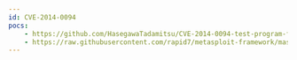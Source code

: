 ```yaml
---
id: CVE-2014-0094
pocs:
    - https://github.com/HasegawaTadamitsu/CVE-2014-0094-test-program-for-struts1
    - https://raw.githubusercontent.com/rapid7/metasploit-framework/master/modules/exploits/multi/http/struts_code_exec_classloader.rb
---
```

